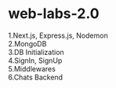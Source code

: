# web-labs-2.0

1.Next.js, Express.js, Nodemon\
2.MongoDB\
3.DB Initialization\
4.SignIn, SignUp\
5.Middlewares\
6.Chats Backend

